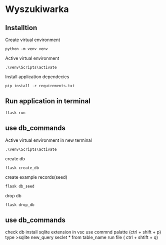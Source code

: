 # Wyszukiwarka

## Installtion

Create virtual environment
```
python -m venv venv
```

Active virtual environment
```
.\venv\Scripts\activate
```

Install application dependecies
```
pip install -r requirements.txt
```

## Run application in terminal 
```
flask run
```

## use db_commands

Active virtual environment in new terminal
```
.\venv\Scripts\activate
```

create db
```
flask create_db
```

create example records(seed)
```
flask db_seed
```


drop db
```
flask drop_db
```

## use db_commands
check db
install sqlite extension in vsc
use commnd palatte (ctrl + shift + p)
type  >sqlite new_query
seclet * from table_name
run file ( ctrl + shtift + q)


